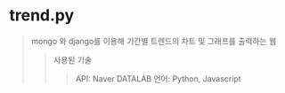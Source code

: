 # trend.py

> mongo 와 django를 이용해 기간별 트렌드의
> 차트 및 그래프를 출력하는 웹
>   > 사용된 기술
>   >   >  API: Naver DATALAB
>   >   >  언어: Python, Javascript